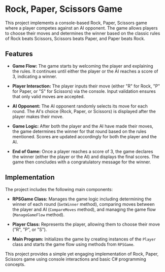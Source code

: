 # Rock, Paper, Scissors Game

This project implements a console-based Rock, Paper, Scissors game where a player competes against an AI opponent. The game allows players to choose their moves and determines the winner based on the classic rules of Rock beats Scissors, Scissors beats Paper, and Paper beats Rock.

## Features

- **Game Flow:** The game starts by welcoming the player and explaining the rules. It continues until either the player or the AI reaches a score of 3, indicating a winner.
  
- **Player Interaction:** The player inputs their move (either "R" for Rock, "P" for Paper, or "S" for Scissors) via the console. Input validation ensures that only valid moves are accepted.

- **AI Opponent:** The AI opponent randomly selects its move for each round. The AI's choice (Rock, Paper, or Scissors) is displayed after the player makes their move.

- **Game Logic:** After both the player and the AI have made their moves, the game determines the winner for that round based on the rules mentioned. Scores are updated accordingly for both the player and the AI.

- **End of Game:** Once a player reaches a score of 3, the game declares the winner (either the player or the AI) and displays the final scores. The game then concludes with a congratulatory message for the winner.

## Implementation

The project includes the following main components:

- **RPSGame Class:** Manages the game logic including determining the winner of each round (`GetWinner` method), comparing moves between the player and AI (`CompareMoves` method), and managing the game flow (`ManageGameFlow` method).

- **Player Class:** Represents the player, allowing them to choose their move ("R", "P", or "S").

- **Main Program:** Initializes the game by creating instances of the `Player` class and starts the game flow using methods from `RPSGame`.

This project provides a simple yet engaging implementation of Rock, Paper, Scissors game using console interactions and basic C# programming concepts.
